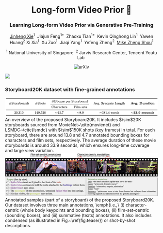 <div align="center">
<h1>Long-form Video Prior 🎥 </h1>
<h3>Learning Long-form Video Prior via Generative Pre-Training</h3>

[Jinheng Xie](https://sierkinhane.github.io/)<sup>1</sup>&nbsp; Jiajun Feng<sup>1&#42;</sup>&nbsp; Zhaoxu Tian<sup>1&#42;</sup>&nbsp; Kevin Qinghong Lin<sup>1</sup>&nbsp; Yawen Huang<sup>2</sup> Xi Xia<sup>1</sup>&nbsp; Xu Zuo<sup>1</sup>&nbsp; Jiaqi Yang<sup>1</sup>&nbsp; Yefeng Zheng<sup>2</sup>&nbsp; [Mike Zheng Shou](https://scholar.google.com/citations?hl=zh-CN&user=h1-3lSoAAAAJ&view_op=list_works&sortby=pubdate)<sup>1</sup> 

<sup>1</sup> National University of Singapore&nbsp; <sup>2</sup> Jarvis Research Center, Tencent Youtu Lab&nbsp;

[![arXiv](https://img.shields.io/badge/arXiv-<TBD>-<COLOR>.svg)]()

</div>

<img src="teaser.gif" width="1000">

### Storyboard20K dataset with fine-grained annotations
<img src="dataset_overview.png" width="1000">
An overview of the proposed Storyboard20K. It includes $\sim$20K storyboards sourced from MovieNet~\cite{movienet} and LSMDC~\cite{lsmdc} with $\sim$150K shots (key frames) in total. For each storyboard, there are around 13.8 and 4.7 annotated bounding boxes for characters and film sets, respectively. The average duration of these movie storyboards is around 33.9 seconds, which ensures long-time coverage and large view variation.

<img src="sample.jpg" width="1000">
Annotated samples (part of a storyboard) of the proposed Storyboard20K. Our dataset involves three main annotations, \emph{i.e.,} (i) character-centric (whole body keypoints and bounding boxes), (ii) film-set-centric (bounding boxes), and (iii) summative (texts) annotations. It also includes condensed (as illustrated in Fig.~\ref{fig:teaser}) or shot-by-shot descriptions.


